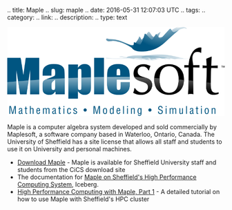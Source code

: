 .. title: Maple
.. slug: maple
.. date: 2016-05-31 12:07:03 UTC
.. tags:
.. category:
.. link:
.. description:
.. type: text

![](/images/Maplesoft_logo.svg)

Maple is a computer algebra system developed and sold commercially by Maplesoft, a software company based in Waterloo, Ontario, Canada.
The University of Sheffield has a site license that allows all staff and students to use it on University and personal machines.

* [Download Maple](https://www.sheffield.ac.uk/software/) - Maple is available for Sheffield University staff and students from the CiCS download site
* The documentation for [Maple on Sheffield's High Performance Computing System](http://docs.hpc.shef.ac.uk/en/latest/iceberg/software/apps/maple.html), Iceberg.
* [High Performance Computing with Maple, Part 1](https://rse.shef.ac.uk/blog/HPC-Maple-1/) - A detailed tutorial on how to use Maple with Sheffield's HPC cluster
